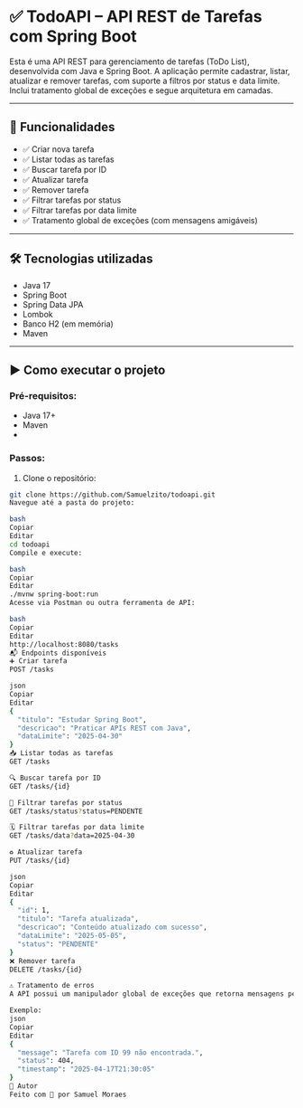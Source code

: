 # ✅ TodoAPI – API REST de Tarefas com Spring Boot

Esta é uma API REST para gerenciamento de tarefas (ToDo List), desenvolvida com Java e Spring Boot. A aplicação permite cadastrar, listar, atualizar e remover tarefas, com suporte a filtros por status e data limite. Inclui tratamento global de exceções e segue arquitetura em camadas.

---

## 🚀 Funcionalidades

- ✅ Criar nova tarefa
- ✅ Listar todas as tarefas
- ✅ Buscar tarefa por ID
- ✅ Atualizar tarefa
- ✅ Remover tarefa
- ✅ Filtrar tarefas por status
- ✅ Filtrar tarefas por data limite
- ✅ Tratamento global de exceções (com mensagens amigáveis)

---

## 🛠️ Tecnologias utilizadas

- Java 17
- Spring Boot
- Spring Data JPA
- Lombok
- Banco H2 (em memória)
- Maven

---

## ▶️ Como executar o projeto

### Pré-requisitos:
- Java 17+
- Maven
- 
### Passos:

1. Clone o repositório:
```bash
git clone https://github.com/Samuelzito/todoapi.git
Navegue até a pasta do projeto:

bash
Copiar
Editar
cd todoapi
Compile e execute:

bash
Copiar
Editar
./mvnw spring-boot:run
Acesse via Postman ou outra ferramenta de API:

bash
Copiar
Editar
http://localhost:8080/tasks
📬 Endpoints disponíveis
➕ Criar tarefa
POST /tasks

json
Copiar
Editar
{
  "titulo": "Estudar Spring Boot",
  "descricao": "Praticar APIs REST com Java",
  "dataLimite": "2025-04-30"
}
📥 Listar todas as tarefas
GET /tasks

🔍 Buscar tarefa por ID
GET /tasks/{id}

🎯 Filtrar tarefas por status
GET /tasks/status?status=PENDENTE

🗓️ Filtrar tarefas por data limite
GET /tasks/data?data=2025-04-30

♻️ Atualizar tarefa
PUT /tasks/{id}

json
Copiar
Editar
{
  "id": 1,
  "titulo": "Tarefa atualizada",
  "descricao": "Conteúdo atualizado com sucesso",
  "dataLimite": "2025-05-05",
  "status": "PENDENTE"
}
❌ Remover tarefa
DELETE /tasks/{id}

⚠️ Tratamento de erros
A API possui um manipulador global de exceções que retorna mensagens personalizadas e padronizadas.

Exemplo:
json
Copiar
Editar
{
  "message": "Tarefa com ID 99 não encontrada.",
  "status": 404,
  "timestamp": "2025-04-17T21:30:05"
}
🧠 Autor
Feito com 💙 por Samuel Moraes